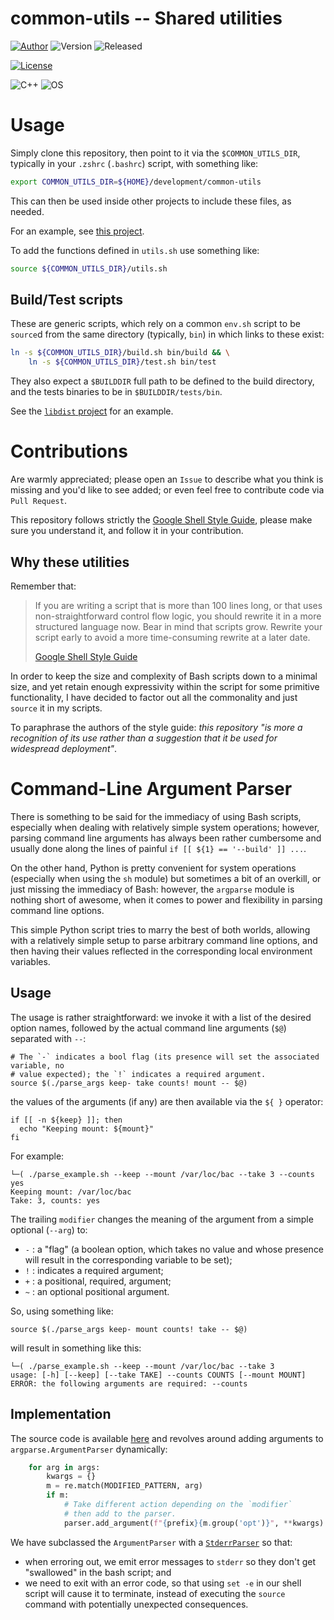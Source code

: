 # common-utils -- Shared utilities

[![Author](https://img.shields.io/badge/Author-M.%20Massenzio-green)](https://bitbucket.org/marco)
![Version](https://img.shields.io/badge/Version-0.1.0-blue)
![Released](https://img.shields.io/badge/Released-2020.05.09-green)

[![License](https://img.shields.io/badge/License-Apache%202.0-blue.svg)](https://opensource.org/licenses/Apache-2.0)

![C++](https://img.shields.io/badge/C++-17-red)
![OS](https://img.shields.io/badge/OS-Linux,%20MacOS-green)

# Usage

Simply clone this repository, then point to it via the `$COMMON_UTILS_DIR`, typically in your `.zshrc` (`.bashrc`) script, with something like:

```bash
export COMMON_UTILS_DIR=${HOME}/development/common-utils
```

This can then be used inside other projects to include these files, as needed.

For an example, see [this project](https://bitbucket.org/marco/distlib/src/799add59f13d01a7e7c7f761f298642b844af316/CMakeLists.txt#lines-9).

To add the functions defined in `utils.sh` use something like:

```bash
source ${COMMON_UTILS_DIR}/utils.sh
```

## Build/Test scripts

These are generic scripts, which rely on a common `env.sh` script to be `source`d from the same directory (typically, `bin`) in which links to these exist:

```bash
ln -s ${COMMON_UTILS_DIR}/build.sh bin/build && \
    ln -s ${COMMON_UTILS_DIR}/test.sh bin/test
```

They also expect a `$BUILDDIR` full path to be defined to the build directory, and the tests binaries to be in `$BUILDDIR/tests/bin`.

See the [`libdist` project](https://bitbucket.org/marco/distlib) for an example.

# Contributions

Are warmly appreciated; please open an `Issue` to describe what you think is missing and you'd like to see added; or even feel free to contribute code via `Pull Request`.

This repository follows strictly the [Google Shell Style Guide](https://google.github.io/styleguide/shellguide.html), please make sure you understand it, and follow it in your contribution.

## Why these utilities

Remember that:

> If you are writing a script that is more than 100 lines long, or that uses non-straightforward control flow logic, you should rewrite it in a more structured language now. Bear in mind that scripts grow. Rewrite your script early to avoid a more time-consuming rewrite at a later date.
>
> [Google Shell Style Guide](https://google.github.io/styleguide/shellguide.html)

In order to keep the size and complexity of Bash scripts down to a minimal size, and yet retain enough expressivity within the script for some primitive functionality, I have decided to factor out all the commonality and just `source` it in my scripts.

To paraphrase the authors of the style guide: *this repository "is more a recognition of its use rather than a suggestion that it be used for widespread deployment"*.


# Command-Line Argument Parser


There is something to be said for the immediacy of using Bash scripts, especially when dealing with relatively simple system operations; however, parsing command line arguments has always been rather cumbersome and usually done along the lines of painful `if [[ ${1} == '--build' ]] ...`.

On the other hand, Python is pretty convenient for system operations (especially when using the `sh` module) but sometimes a bit of an overkill, or just missing the immediacy of Bash: however, the `argparse` module is nothing short of awesome, when it comes to power and flexibility in parsing command line options.

This simple Python script tries to marry the best of both worlds, allowing with a relatively simple setup to parse arbitrary command line options, and then having their values reflected in the corresponding local environment variables.

## Usage

The usage is rather straightforward: we invoke it with a list of the desired option names, followed by the actual command line arguments (`$@`) separated with `--`:

```shell script
# The `-` indicates a bool flag (its presence will set the associated variable, no
# value expected); the `!` indicates a required argument.
source $(./parse_args keep- take counts! mount -- $@)
```

the values of the arguments (if any) are then available via the `${ }` operator:

```shell script
if [[ -n ${keep} ]]; then
  echo "Keeping mount: ${mount}"
fi
```

For example:

```shell
└─( ./parse_example.sh --keep --mount /var/loc/bac --take 3 --counts yes
Keeping mount: /var/loc/bac
Take: 3, counts: yes
```

The trailing `modifier` changes the meaning of the argument from a simple optional (`--arg`) to:

- `-` : a "flag" (a boolean option, which takes no value and
 whose presence will result in the corresponding variable to be set);
- `!` : indicates a required argument;
- `+` : a positional, required, argument;
- `~` : an optional positional argument.

So, using something like:

```shell script
source $(./parse_args keep- mount counts! take -- $@)
```

will result in something like this:

```shell script
└─( ./parse_example.sh --keep --mount /var/loc/bac --take 3
usage: [-h] [--keep] [--take TAKE] --counts COUNTS [--mount MOUNT]
ERROR: the following arguments are required: --counts
```

## Implementation

The source code is available [here](parse_args) and revolves around adding arguments to `argparse.ArgumentParser` dynamically:

```python
    for arg in args:
        kwargs = {}
        m = re.match(MODIFIED_PATTERN, arg)
        if m:
            # Take different action depending on the `modifier`
            # then add to the parser.
            parser.add_argument(f"{prefix}{m.group('opt')}", **kwargs)
```

We have subclassed the `ArgumentParser` with a [`StderrParser`](parse_args) so that:

* when erroring out, we emit error messages to `stderr` so they don't get "swallowed" in the bash script; and
* we need to exit with an error code, so that using `set -e` in our shell script will cause it to terminate, instead of executing the `source` command with potentially unexpected consequences.
